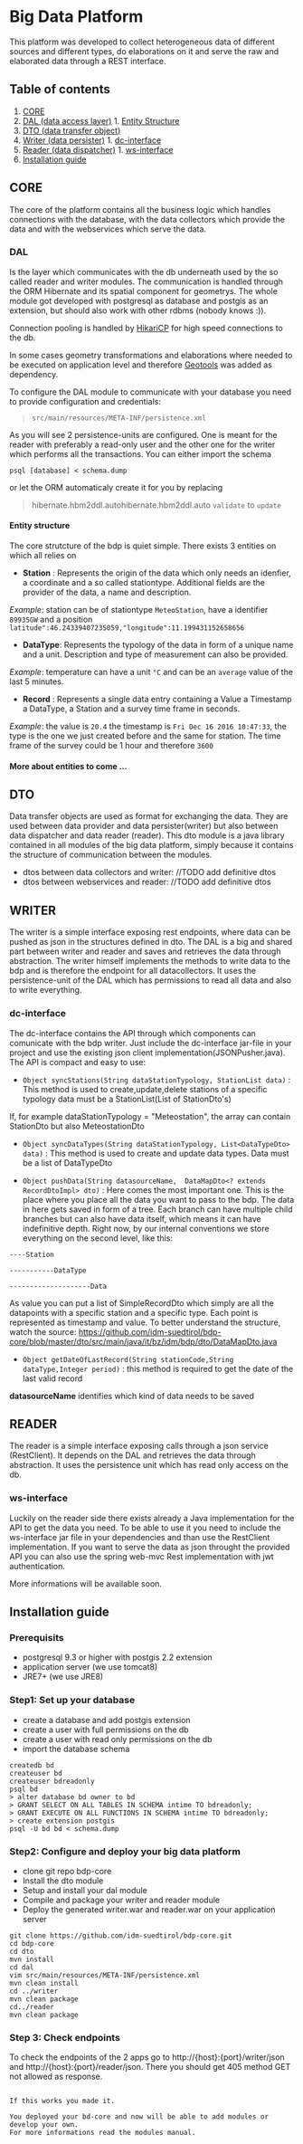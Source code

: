 # Big Data Platform

This platform was developed to collect heterogeneous data of different sources and different types, do elaborations on it and serve the raw and elaborated data through a REST interface.
## Table of contents
1. [CORE](#core)
  1. [DAL (data access layer)](#dal)
    1. [Entity Structure](#entity-structure)
  2. [DTO (data transfer object)](#dto)
  3. [Writer (data persister)](#writer)
    1. [dc-interface](#dc-interface)
  4. [Reader (data dispatcher)](#reader)
    1. [ws-interface](#ws-interface)
  5. [Installation guide](#installation-guide)

## CORE

The core of the platform contains all the business logic which handles connections with the database, with the data collectors which provide the data and with the webservices which serve the data.

### DAL

Is the layer which communicates with the db underneath used by the so called reader and writer modules. The communication is handled through the ORM Hibernate and its spatial component for geometrys. The whole module got developed with postgresql as database and postgis as an extension, but should also work with other rdbms (nobody knows :)).

Connection pooling is handled by [HikariCP](https://github.com/idm-suedtirol/bdp-core) for high speed connections to the db.

In some cases geometry transformations and elaborations where needed to be executed on application level and therefore [Geotools](http://www.geotools.org/) was added as dependency.

To configure the DAL module to communicate with your database you need to provide configuration and credentials:
>`src/main/resources/META-INF/persistence.xml`

As you will see 2 persistence-units are configured. One is meant for the reader with preferably a read-only user and the other one for the writer which performs all the transactions.
You can either import the schema

  `psql [database] < schema.dump`

or let the ORM automaticaly create it for you by replacing
> hibernate.hbm2ddl.autohibernate.hbm2ddl.auto `validate` to `update`

#### Entity structure
The core strutcture of the bdp is quiet simple. There exists 3 entities on which all relies on
  - **Station** : Represents the origin of the data which only needs an idenfier, a coordinate and a so called stationtype. Additional fields are the provider of the data, a name and description.

  *Example*: station can be of stationtype `MeteoStation`, have a identifier `89935GW` and a position `latitude":46.24339407235059,"longitude":11.199431152658656`
  - **DataType**: Represents the typology of the data in form of a unique name and a unit. Description and type of measurement can also be provided.

  *Example*: temperature can have a unit `°C` and can be an `average` value of the last 5 minutes.
  - **Record** : Represents a single data entry containing a Value a Timestamp a DataType, a Station and a survey time frame in seconds.

  *Example*: the value is `20.4` the timestamp is `Fri Dec 16 2016 10:47:33`, the type is the one we just created before and the same for station. The time frame of the survey could be 1 hour and therefore `3600`

#### More about entities to come ...

## DTO
Data transfer objects are used as format for exchanging the data. They are used between data provider and data persister(writer) but also between data dispatcher and data reader (reader). This dto module is a java library contained in all modules of the big data platform, simply because it contains the structure of communication between the modules.
- dtos between data collectors and writer: //TODO add definitive dtos
- dtos between webservices and reader: //TODO add definitive dtos

## WRITER
The writer is a simple interface exposing rest endpoints, where data can be pushed as json in the structures defined in dto.
The DAL is a big and shared part between writer and reader and saves and retrieves the data through abstraction.
The writer himself implements the methods to write data to the bdp and is therefore the endpoint for all datacollectors.
It uses the persistence-unit of the DAL which has permissions to read all data and also to write everything.


### dc-interface
The dc-interface contains the API through which components can comunicate with the bdp writer. Just include the dc-interface jar-file in your project and use the existing json client implementation(JSONPusher.java).
The API is compact and easy to use:
	
  - `Object syncStations(String dataStationTypology, StationList data)` : This method is used to create,update,delete stations of a specific typology data must be a StationList(List of StationDto's)
  
  If, for example dataStationTypology = "Meteostation", the array can contain StationDto but also MeteostationDto
	
  - `Object syncDataTypes(String dataStationTypology, List<DataTypeDto> data)` : This method is used to create and update data types. Data must be a list of DataTypeDto
  
  - `Object pushData(String datasourceName,  DataMapDto<? extends RecordDtoImpl> dto)` : Here comes the most important one. This is the place where you place all the data you want to pass to the bdp. The data in here gets saved in form of a tree.
Each branch can have multiple child branches but can also have data itself, which means it can have indefinitive depth.
Right now, by our internal conventions we store everything on the second level, like this:
```
----Station

-----------DataType

--------------------Data
```
  As value you can put a list of SimpleRecordDto which simply are all the datapoints with a specific station and  a specific type. Each point is represented as timestamp and value. To better understand the structure, watch the source:
https://github.com/idm-suedtirol/bdp-core/blob/master/dto/src/main/java/it/bz/idm/bdp/dto/DataMapDto.java
  
  - `Object getDateOfLastRecord(String stationCode,String dataType,Integer period)` : this method is required to get the date of the last valid record

**datasourceName** identifies which kind of data needs to be saved

## READER
The reader is a simple interface exposing calls through a json service (RestClient).
It depends on the DAL and retrieves the data through abstraction.
It uses the persistence unit which has read only access on the db.

### ws-interface
Luckily on the reader side there exists already a Java implementation for the API to get the data you need. To be able to use it you need to include the ws-interface jar file in your dependencies and than use the RestClient implementation. If you want to serve the data as json throught the provided API you can also use the spring web-mvc Rest implementation with jwt authentication.

More informations will be available soon.

## Installation guide
### Prerequisits
- postgresql 9.3 or higher with postgis 2.2 extension
- application server (we use tomcat8)
- JRE7+ (we use JRE8)

### Step1: Set up your database
  - create a database and add postgis extension
  - create a user with full permissions on the db
  - create a user with read only permissions on the db
  - import the database schema
  ```
  createdb bd
  createuser bd
  createuser bdreadonly
  psql bd
  > alter database bd owner to bd
  > GRANT SELECT ON ALL TABLES IN SCHEMA intime TO bdreadonly;
  > GRANT EXECUTE ON ALL FUNCTIONS IN SCHEMA intime TO bdreadonly;
  > create extension postgis
  psql -U bd bd < schema.dump

  ```

### Step2: Configure and deploy your big data platform
  - clone git repo bdp-core
  - Install the dto module
  - Setup and install your dal module
  - Compile and package your writer and reader module
  - Deploy the generated writer.war and reader.war on your application server
  ```
  git clone https://github.com/idm-suedtirol/bdp-core.git
  cd bdp-core
  cd dto
  mvn install
  cd dal
  vim src/main/resources/META-INF/persistence.xml
  mvn clean install
  cd ../writer
  mvn clean package
  cd../reader
  mvn clean package
  ```
### Step 3: Check endpoints
To check the endpoints of the 2 apps go to http://{host}:{port}/writer/json and http://{host}:{port}/reader/json. There you should get 405 method GET not allowed as response. 
  ```

If this works you made it.

You deployed your bd-core and now will be able to add modules or develop your own.
For more informations read the modules manual.
